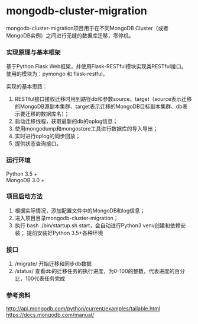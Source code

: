 #  mongodb-cluster-migration

mongodb-cluster-migration项目用于在不同MongoDB Cluster（或者MongoDB实例）之间进行无缝的数据库迁移，零停机。


### 实现原理与基本框架

基于Python Flask Web框架，并使用Flask-RESTful模块实现类RESTful接口。
使用的模块为：pymongo 和 flask-restful。

实现的基本思路：
1. RESTful接口接收迁移时用到路径db和参数source、target（source表示迁移的MongoDB源副本集群、target表示迁移的MongoDB目标副本集群、db表示要迁移的数据库名）；
2. 启动迁移线程，获取最新的db的oplog信息；
3. 使用mongodump和mongostore工具进行数据库的导入导出；
4. 实时进行oplog的同步回放；
5. 提供状态查询接口。


### 运行环境
Python 3.5 +  
MongoDB 3.0 +


### 项目启动方法
1. 根据实际情况，添加配置文件中的MongoDB和log信息；
2. 进入项目目录mongodb-cluster-migration；
3. 执行 bash ./bin/startup.sh start，会自动进行Python3 venv创建和依赖安装；
提前安装好Python 3.5+各种环境


### 接口
1. /migrate/<db> 开始迁移和同步db数据
2. /status/<db> 查看db的迁移任务的执行进度，为0-100的整数，代表进度的百分比，100代表任务完成

### 参考资料
http://api.mongodb.com/python/current/examples/tailable.html
https://docs.mongodb.com/manual/